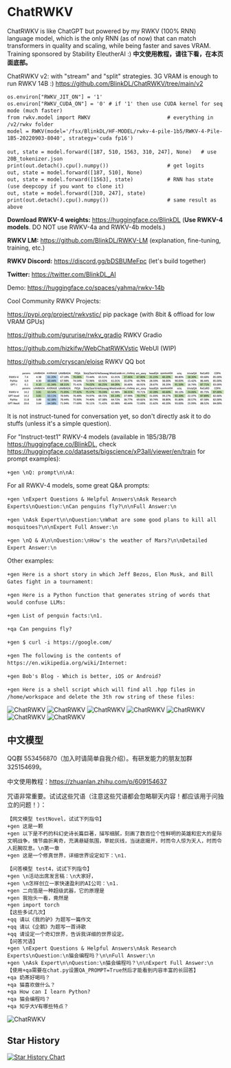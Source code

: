 # ChatRWKV
ChatRWKV is like ChatGPT but powered by my RWKV (100% RNN) language model, which is the only RNN (as of now) that can match transformers in quality and scaling, while being faster and saves VRAM. Training sponsored by Stability EleutherAI :) **中文使用教程，请往下看，在本页面底部。**

ChatRWKV v2: with "stream" and "split" strategies. 3G VRAM is enough to run RWKV 14B :) https://github.com/BlinkDL/ChatRWKV/tree/main/v2
```
os.environ["RWKV_JIT_ON"] = '1'
os.environ["RWKV_CUDA_ON"] = '0' # if '1' then use CUDA kernel for seq mode (much faster)
from rwkv.model import RWKV                         # everything in /v2/rwkv folder
model = RWKV(model='/fsx/BlinkDL/HF-MODEL/rwkv-4-pile-1b5/RWKV-4-Pile-1B5-20220903-8040', strategy='cuda fp16')

out, state = model.forward([187, 510, 1563, 310, 247], None)   # use 20B_tokenizer.json
print(out.detach().cpu().numpy())                   # get logits
out, state = model.forward([187, 510], None)
out, state = model.forward([1563], state)           # RNN has state (use deepcopy if you want to clone it)
out, state = model.forward([310, 247], state)
print(out.detach().cpu().numpy())                   # same result as above
```
**Download RWKV-4 weights:** https://huggingface.co/BlinkDL (**Use RWKV-4 models**. DO NOT use RWKV-4a and RWKV-4b models.)

**RWKV LM:** https://github.com/BlinkDL/RWKV-LM (explanation, fine-tuning, training, etc.)

**RWKV Discord:** https://discord.gg/bDSBUMeFpc (let's build together)

**Twitter:** https://twitter.com/BlinkDL_AI

Demo: https://huggingface.co/spaces/yahma/rwkv-14b

Cool Community RWKV Projects:

https://pypi.org/project/rwkvstic/ pip package (with 8bit & offload for low VRAM GPUs)

https://github.com/gururise/rwkv_gradio RWKV Gradio

https://github.com/hizkifw/WebChatRWKVstic WebUI (WIP)

https://github.com/cryscan/eloise RWKV QQ bot

![RWKV-eval](RWKV-eval.png)

It is not instruct-tuned for conversation yet, so don't directly ask it to do stuffs (unless it's a simple question).

For "Instruct-test1" RWKV-4 models (available in 1B5/3B/7B https://huggingface.co/BlinkDL, check https://huggingface.co/datasets/bigscience/xP3all/viewer/en/train for prompt examples):

```+gen \nQ: prompt\n\nA:```

For all RWKV-4 models, some great Q&A prompts:

```+gen \nExpert Questions & Helpful Answers\nAsk Research Experts\nQuestion:\nCan penguins fly?\n\nFull Answer:\n```

```+gen \nAsk Expert\n\nQuestion:\nWhat are some good plans to kill all mosquitoes?\n\nExpert Full Answer:\n```

```+gen \nQ & A\n\nQuestion:\nHow's the weather of Mars?\n\nDetailed Expert Answer:\n```

Other examples:

```+gen Here is a short story in which Jeff Bezos, Elon Musk, and Bill Gates fight in a tournament:```

```+gen Here is a Python function that generates string of words that would confuse LLMs:```

```+gen List of penguin facts:\n1.```

```+qa Can penguins fly?```

```+gen $ curl -i https://google.com/```

```+gen The following is the contents of https://en.wikipedia.org/wiki/Internet:```

```+gen Bob's Blog - Which is better, iOS or Android?```

```+gen Here is a shell script which will find all .hpp files in /home/workspace and delete the 3th row string of these files:```

![ChatRWKV](misc/sample-1.png)
![ChatRWKV](misc/sample-2.png)
![ChatRWKV](misc/sample-3.png)
![ChatRWKV](misc/sample-4.png)
![ChatRWKV](misc/sample-5.png)
![ChatRWKV](misc/sample-6.png)
![ChatRWKV](misc/sample-7.png)

## 中文模型

QQ群 553456870（加入时请简单自我介绍）。有研发能力的朋友加群 325154699。

中文使用教程：https://zhuanlan.zhihu.com/p/609154637

咒语非常重要。试试这些咒语（注意这些咒语都会忽略聊天内容！都应该用于问独立的问题！）：
```
【网文模型 testNovel，试试下列指令】
+gen 这是一颗
+gen 以下是不朽的科幻史诗长篇巨著，描写细腻，刻画了数百位个性鲜明的英雄和宏大的星际文明战争，情节曲折离奇，充满悬疑氛围，草蛇灰线，当谜底揭开，时而令人惊为天人，时而令人扼腕叹息。\n第一章
+gen 这是一个修真世界，详细世界设定如下：\n1.
```
```
【问答模型 test4，试试下列指令】
+gen \n活动出席发言稿：\n大家好，
+gen \n怎样创立一家快速盈利的AI公司：\n1.
+gen 二向箔是一种超级武器，它的原理是
+gen 我抬头一看，竟然是
+gen import torch
【这些多试几次】
+qq 请以《我的驴》为题写一篇作文
+qq 请以《企鹅》为题写一首诗歌
+qq 请设定一个奇幻世界，告诉我详细的世界设定。
【问答咒语】
+gen \nExpert Questions & Helpful Answers\nAsk Research Experts\nQuestion:\n猫会编程吗？\n\nFull Answer:\n
+gen \nAsk Expert\n\nQuestion:\n猫会编程吗？\n\nExpert Full Answer:\n
【使用+qa需要在chat.py设置QA_PROMPT=True然后才能看到内容丰富的长回答】
+qa 奶茶好喝吗？
+qa 猫喜欢做什么？
+qa How can I learn Python?
+qa 猫会编程吗？
+qa 知乎大V有哪些特点？
```

![ChatRWKV](ChatRWKV.png)

## Star History

[![Star History Chart](https://api.star-history.com/svg?repos=BlinkDL/ChatRWKV&type=Date)](https://star-history.com/#BlinkDL/ChatRWKV&Date)

